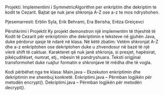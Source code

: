 Projekti: Implementimi i SymmetricAlgorithm per enkriptim dhe dekriptim te kodit te Cezarit. Bajtat qe nuk jane shkronja A-Z ose a-z te mos ndryshohen.

Pjesemarresit:
Erblin Syla,
Erik Behrami,
Era Berisha,
Erëza Greiçevci

Përshkrimi i Projektit
Ky projekt demonstron një implementim të thjeshtë të Kodit të Cezarit për enkriptimin dhe dekriptimin e teksteve në gjuhën Java, duke përdorur qasje të ndarë në klasa.
Në këtë zbatim:
Vetëm shkronjat A-Z dhe a-z enkriptohen ose dekriptohen duke u zhvendosur në bazë të një vlerë shift të caktuar.
Karakteret që nuk janë shkronja, si presjet, hapësirat, pikëçuditëset, numrat, etj., mbesin të pandryshuara.
Teksti origjinal transformohet duke ruajtur formatin e shkronjave të mëdha dhe të vogla.

Kodi përbëhet nga tre klasa:
Main.java – Ekzekuton enkriptimin dhe dekriptimin me shembuj konkretë.
Enkriptimi.java – Përmban logjikën për metodën encrypt().
Dekriptimi.java – Përmban logjikën për metodën decrypt().
